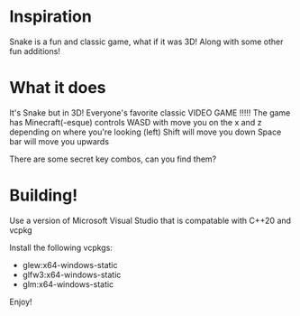 # Inspiration
Snake is a fun and classic game, what if it was 3D!
Along with some other fun additions!

# What it does
It's Snake but in 3D!
Everyone's favorite classic VIDEO GAME !!!!!
The game has Minecraft(-esque) controls
WASD with move you on the x and z depending on where you're looking
(left) Shift will move you down
Space bar will move you upwards

There are some secret key combos, can you find them?

# Building!

Use a version of Microsoft Visual Studio that is compatable with C++20 and vcpkg

Install the following vcpkgs:
- glew:x64-windows-static
- glfw3:x64-windows-static
- glm:x64-windows-static

Enjoy!
